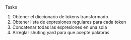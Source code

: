 Tasks

1. Obtener el diccionario de tokens transformado. 
2. Obtener lista de expresiones regulares para cada token 
3. Concatenar todas las expresiones en una sola
4. Arreglar shuting yard para que acepte palabras